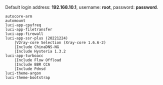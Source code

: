 Default login address: **192.168.10.1**, username: **root**, password: **password**.

```
autocore-arm
automount
luci-app-cpufreq
luci-app-filetransfer
luci-app-firewall
luci-app-ssr-plus (20221224)
    |V2ray-core Selection (Xray-core 1.6.6-2)
    |Include ChinaDNS-NG
    |Include Hysteria 1.3.2
luci-app-turboacc
    |Include Flow Offload
    |Include BBR CCA
    |Include Pdnsd
luci-theme-argon
luci-theme-bootstrap
```
